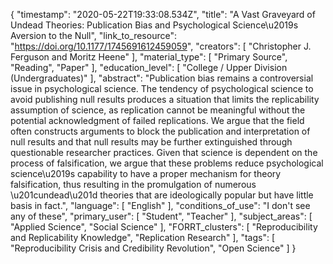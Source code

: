 {
    "timestamp": "2020-05-22T19:33:08.534Z",
    "title": "A Vast Graveyard of Undead Theories: Publication Bias and Psychological Science\u2019s Aversion to the Null",
    "link_to_resource": "https://doi.org/10.1177/1745691612459059",
    "creators": [
        "Christopher J. Ferguson and Moritz Heene"
    ],
    "material_type": [
        "Primary Source",
        "Reading",
        "Paper"
    ],
    "education_level": [
        "College / Upper Division (Undergraduates)"
    ],
    "abstract": "Publication bias remains a controversial issue in psychological science. The tendency of psychological science to avoid publishing null results produces a situation that limits the replicability assumption of science, as replication cannot be meaningful without the potential acknowledgment of failed replications. We argue that the field often constructs arguments to block the publication and interpretation of null results and that null results may be further extinguished through questionable researcher practices. Given that science is dependent on the process of falsification, we argue that these problems reduce psychological science\u2019s capability to have a proper mechanism for theory falsification, thus resulting in the promulgation of numerous \u201cundead\u201d theories that are ideologically popular but have little basis in fact.",
    "language": [
        "English"
    ],
    "conditions_of_use": "I don't see any of these",
    "primary_user": [
        "Student",
        "Teacher"
    ],
    "subject_areas": [
        "Applied Science",
        "Social Science"
    ],
    "FORRT_clusters": [
        "Reproducibility and Replicability Knowledge",
        "Replication Research"
    ],
    "tags": [
        "Reproducibility Crisis and Credibility Revolution",
        "Open Science"
    ]
}